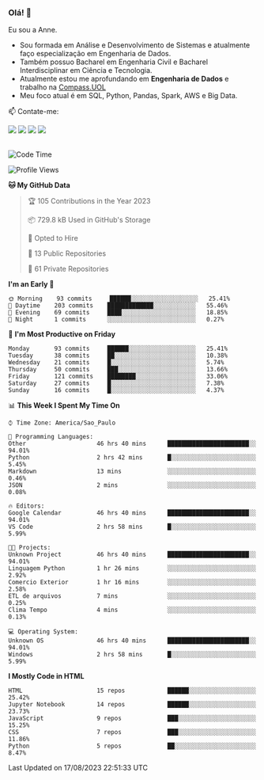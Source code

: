 ### Olá! 👋
Eu sou a Anne. 
- Sou formada em Análise e Desenvolvimento de Sistemas e atualmente faço especialização em Engenharia de Dados.
- Também possuo Bacharel em Engenharia Civil e Bacharel Interdisciplinar em Ciência e Tecnologia.
- Atualmente estou me aprofundando em **Engenharia de Dados** e trabalho na [Compass.UOL](https://compass.uol/pt/home/) 
- Meu foco atual é em SQL, Python, Pandas, Spark, AWS e Big Data.

📫 Contate-me: 

<div>
<a href="https://www.instagram.com/annekarolinefc/" target="_blank"><img src="https://img.shields.io/badge/-Instagram-%23E4405F?style=for-the-badge&logo=instagram&logoColor=white" target="_blank"></a> 
<a href = "mailto:annekarolinefc@gmail.com"><img src="https://img.shields.io/badge/-Gmail-%23333?style=for-the-badge&logo=gmail&logoColor=white" target="_blank"></a>
<a href="https://www.linkedin.com/in/devannekarolinefc/" target="_blank"><img src="https://img.shields.io/badge/-LinkedIn-%230077B5?style=for-the-badge&logo=linkedin&logoColor=white" target="_blank"></a> 
<a href="https://api.whatsapp.com/send?phone=5533991375118&text=Ol%C3%A1%20Anne!%20" target="_blank"><img src="https://img.shields.io/badge/WhatsApp-25D366?style=for-the-badge&logo=whatsapp&logoColor=white" target="_blank"></a>
</div>

  
<!--
  <img align="center" alt="Anne-An" height="30" width="40" src="https://github.com/devicons/devicon/blob/master/icons/angularjs/angularjs-original.svg">
-->

</br>

<!--START_SECTION:waka-->
![Code Time](http://img.shields.io/badge/Code%20Time-411%20hrs%2048%20mins-blue)

![Profile Views](http://img.shields.io/badge/Profile%20Views-6-blue)

**🐱 My GitHub Data** 

> 🏆 105 Contributions in the Year 2023
 > 
> 📦 729.8 kB Used in GitHub's Storage 
 > 
> 💼 Opted to Hire
 > 
> 📜 13 Public Repositories 
 > 
> 🔑 61 Private Repositories  
 > 
**I'm an Early 🐤** 

```text
🌞 Morning    93 commits     ██████░░░░░░░░░░░░░░░░░░░   25.41% 
🌇 Daytime    203 commits    █████████████░░░░░░░░░░░░   55.46% 
🌃 Evening    69 commits     ████░░░░░░░░░░░░░░░░░░░░░   18.85% 
🌙 Night      1 commits      ░░░░░░░░░░░░░░░░░░░░░░░░░   0.27%

```
📅 **I'm Most Productive on Friday** 

```text
Monday       93 commits     ██████░░░░░░░░░░░░░░░░░░░   25.41% 
Tuesday      38 commits     ██░░░░░░░░░░░░░░░░░░░░░░░   10.38% 
Wednesday    21 commits     █░░░░░░░░░░░░░░░░░░░░░░░░   5.74% 
Thursday     50 commits     ███░░░░░░░░░░░░░░░░░░░░░░   13.66% 
Friday       121 commits    ████████░░░░░░░░░░░░░░░░░   33.06% 
Saturday     27 commits     █░░░░░░░░░░░░░░░░░░░░░░░░   7.38% 
Sunday       16 commits     █░░░░░░░░░░░░░░░░░░░░░░░░   4.37%

```


📊 **This Week I Spent My Time On** 

```text
⌚︎ Time Zone: America/Sao_Paulo

💬 Programming Languages: 
Other                    46 hrs 40 mins      ███████████████████████░░   94.01% 
Python                   2 hrs 42 mins       █░░░░░░░░░░░░░░░░░░░░░░░░   5.45% 
Markdown                 13 mins             ░░░░░░░░░░░░░░░░░░░░░░░░░   0.46% 
JSON                     2 mins              ░░░░░░░░░░░░░░░░░░░░░░░░░   0.08%

🔥 Editors: 
Google Calendar          46 hrs 40 mins      ███████████████████████░░   94.01% 
VS Code                  2 hrs 58 mins       █░░░░░░░░░░░░░░░░░░░░░░░░   5.99%

🐱‍💻 Projects: 
Unknown Project          46 hrs 40 mins      ███████████████████████░░   94.01% 
Linguagem Python         1 hr 26 mins        ░░░░░░░░░░░░░░░░░░░░░░░░░   2.92% 
Comercio Exterior        1 hr 16 mins        ░░░░░░░░░░░░░░░░░░░░░░░░░   2.58% 
ETL de arquivos          7 mins              ░░░░░░░░░░░░░░░░░░░░░░░░░   0.25% 
Clima Tempo              4 mins              ░░░░░░░░░░░░░░░░░░░░░░░░░   0.13%

💻 Operating System: 
Unknown OS               46 hrs 40 mins      ███████████████████████░░   94.01% 
Windows                  2 hrs 58 mins       █░░░░░░░░░░░░░░░░░░░░░░░░   5.99%

```

**I Mostly Code in HTML** 

```text
HTML                     15 repos            ██████░░░░░░░░░░░░░░░░░░░   25.42% 
Jupyter Notebook         14 repos            ██████░░░░░░░░░░░░░░░░░░░   23.73% 
JavaScript               9 repos             ███░░░░░░░░░░░░░░░░░░░░░░   15.25% 
CSS                      7 repos             ███░░░░░░░░░░░░░░░░░░░░░░   11.86% 
Python                   5 repos             ██░░░░░░░░░░░░░░░░░░░░░░░   8.47%

```



 Last Updated on 17/08/2023 22:51:33 UTC
<!--END_SECTION:waka-->
  
